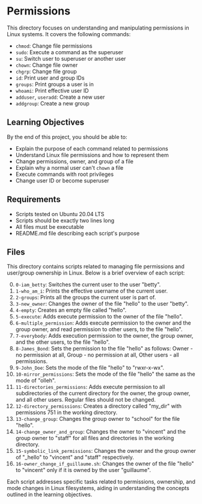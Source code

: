 # Permissions

This directory focuses on understanding and manipulating permissions in Linux systems. It covers the following commands:

- `chmod`: Change file permissions
- `sudo`: Execute a command as the superuser
- `su`: Switch user to superuser or another user
- `chown`: Change file owner
- `chgrp`: Change file group
- `id`: Print user and group IDs
- `groups`: Print groups a user is in
- `whoami`: Print effective user ID
- `adduser`, `useradd`: Create a new user
- `addgroup`: Create a new group

## Learning Objectives
By the end of this project, you should be able to:

- Explain the purpose of each command related to permissions
- Understand Linux file permissions and how to represent them
- Change permissions, owner, and group of a file
- Explain why a normal user can't `chown` a file
- Execute commands with root privileges
- Change user ID or become superuser

## Requirements
- Scripts tested on Ubuntu 20.04 LTS
- Scripts should be exactly two lines long
- All files must be executable
- README.md file describing each script's purpose
## Files

This directory contains scripts related to managing file permissions and user/group ownership in Linux. Below is a brief overview of each script:

0. `0-iam_betty`: Switches the current user to the user "betty".
1. `1-who_am_i`: Prints the effective username of the current user.
2. `2-groups`: Prints all the groups the current user is part of.
3. `3-new_owner`: Changes the owner of the file "hello" to the user "betty".
4. `4-empty`: Creates an empty file called "hello".
5. `5-execute`: Adds execute permission to the owner of the file "hello".
6. `6-multiple_permission`: Adds execute permission to the owner and the group owner, and read permission to other users, to the file "hello".
7. `7-everybody`: Adds execution permission to the owner, the group owner, and the other users, to the file "hello".
8. `8-James_Bond`: Sets the permission to the file "hello" as follows: Owner - no permission at all, Group - no permission at all, Other users - all permissions.
9. `9-John_Doe`: Sets the mode of the file "hello" to "rwxr-x-wx".
10. `10-mirror_permissions`: Sets the mode of the file "hello" the same as the mode of "olleh".
11. `11-directories_permissions`: Adds execute permission to all subdirectories of the current directory for the owner, the group owner, and all other users. Regular files should not be changed.
12. `12-directory_permissions`: Creates a directory called "my_dir" with permissions 751 in the working directory.
13. `13-change_group`: Changes the group owner to "school" for the file "hello".
14. `14-change_owner_and_group`: Changes the owner to "vincent" and the group owner to "staff" for all files and directories in the working directory.
15. `15-symbolic_link_permissions`: Changes the owner and the group owner of "_hello" to "vincent" and "staff" respectively.
16. `16-owner_change_if_guillaume.sh`: Changes the owner of the file "hello" to "vincent" only if it is owned by the user "guillaume".

Each script addresses specific tasks related to permissions, ownership, and mode changes in Linux filesystems, aiding in understanding the concepts outlined in the learning objectives.
